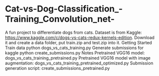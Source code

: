 # Cat-vs-Dog-Classification_-Training_Convolution_net-
A fun project to differentiate dogs from cats. Dataset is from Kaggle: https://www.kaggle.com/c/dogs-vs-cats-redux-kernels-edition. Download it and create a data folder, put train.zip and test.zip into it.  Getting Started Train data python dogs_vs_cats_training.py  Generate submissions for kaggle python create_submissions.py  Notes Pretrained VGG16 model: dogs_vs_cats_training_pretrained.py Pretrained VGG16 model with image augmentation: dogs_vs_cats_training_pretrained_optimized.py Submission generation script: create_submissions_pretrained.py
